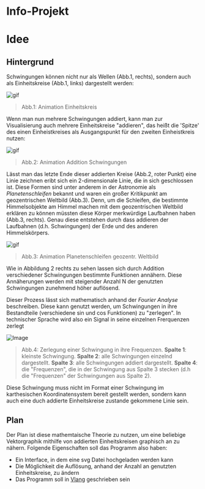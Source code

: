 # __Info-Projekt__
# Idee

## Hintergrund

Schwingungen können nicht nur als Wellen (Abb.1, rechts), sondern auch als Einheitskreise (Abb.1, links) dargestellt werden:

![gif](https://upload.wikimedia.org/wikipedia/commons/thumb/f/f3/Sinus_und_Cosinus_am_Einheitskreis.gif/800px-Sinus_und_Cosinus_am_Einheitskreis.gif)
>Abb.1: Animation Einheitskreis

Wenn man nun mehrere Schwingungen addiert, kann man zur Visualisierung auch mehrere Einheitskreise "addieren", das heißt die 'Spitze' des einen Einheistkreises als Ausgangspunkt für den zweiten Einheistkreis nutzen:

![gif](https://upload.wikimedia.org/wikipedia/commons/b/bd/Fourier_series_square_wave_circles_animation.svg)
>Abb.2: Animation Addition Schwingungen

Lässt man das letzte Ende dieser addierten Kreise (Abb.2, roter Punkt) eine Linie zeichnen eribt sich ein 2-dimensionale Linie, die in sich geschlossen ist. Diese Formen sind unter anderem in der Astronomie als _Planetenschleifen_ bekannt und waren ein großer Kritikpunkt am geozentrischen Weltbild (Abb.3). Denn, um die Schleifen, die bestimmte Himmelsobjekte am Himmel machen mit dem geozentrischen Weltbild erklären zu können müssten diese Körper merkwürdige Laufbahnen haben (Abb.3, rechts). Genau diese entstehen durch dass addieren der Laufbahnen (d.h. Schwingungen) der Erde und des anderen Himmelskörpers.

![gif](https://upload.wikimedia.org/wikipedia/commons/e/ea/Apparent_retrograde_motion.gif)
>Abb.3: Animation Planetenschleifen geozentr. Weltbild

Wie in Abbildung 2 rechts zu sehen lassen sich durch Addition verschiedener Schwingungen bestimmte Funktionen annähern. Diese Annäherungen werden mit steigender Anzahl N der genutzten Schwingungen zunehmend höher auflösend.

Dieser Prozess lässt sich mathematisch anhand der _Fourier Analyse_ beschreiben. Diese kann genutzt werden, um Schwingungen in ihre Bestandteile (verschiedene sin und cos Funktionen) zu "zerlegen". In technischer Sprache wird also ein Signal in seine einzelnen Frerquenzen zerlegt

![Image](https://imgur.com/QEgyWxD.png)
>Abb.4: Zerlegung einer Schwingung in ihre Frequenzen. __Spalte 1__: kleinste Schwingung. __Spalte 2__: alle Schwingungen einzelnd dargestellt. __Spalte 3__: alle Schwingungen addiert dargestellt. __Spalte 4__: die "Frequenzen", die in der Schwingung aus Spalte 3 stecken (d.h die "Frequenzen" der Schwingungen aus Spalte 2).

Diese Schwingung muss nicht im Format einer Schwingung im karthesischen Koordinatensystem bereit gestellt werden, sondern kann auch eine duch addierte Einheitskreise zustande gekommene Linie sein.

## Plan

Der Plan ist diese mathemtaische Theorie zu nutzen, um eine beliebige Vektorgraphik mithilfe von addierten Einheitskreisen graphisch an zu nähern. Folgende Eigenschaften soll das Programm also haben:

- Ein Interface, in dem eine svg Datei hochgeladen werden kann
- Die Möglichkeit die Auflösung, anhand der Anzahl an genutzten Einheitskreise, zu ändern
- Das Programm soll in [Vlang](https://github.com/vlang/v) geschrieben sein